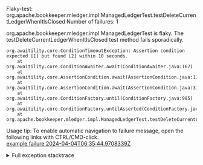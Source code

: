         
Flaky-test: org.apache.bookkeeper.mledger.impl.ManagedLedgerTest.testDeleteCurrentLedgerWhenItIsClosed
Number of failures: 1

org.apache.bookkeeper.mledger.impl.ManagedLedgerTest is flaky. The testDeleteCurrentLedgerWhenItIsClosed test method fails sporadically.

```
org.awaitility.core.ConditionTimeoutException: Assertion condition expected [1] but found [2] within 10 seconds.
	at org.awaitility.core.ConditionAwaiter.await(ConditionAwaiter.java:167)
	at org.awaitility.core.AssertionCondition.await(AssertionCondition.java:119)
	at org.awaitility.core.AssertionCondition.await(AssertionCondition.java:31)
	at org.awaitility.core.ConditionFactory.until(ConditionFactory.java:985)
	at org.awaitility.core.ConditionFactory.untilAsserted(ConditionFactory.java:769)
	at org.apache.bookkeeper.mledger.impl.ManagedLedgerTest.testDeleteCurrentLedgerWhenItIsClosed(ManagedLedgerTest.java:4317)
```

Usage tip: To enable automatic navigation to failure message, open the following links with CTRL/CMD-click.  
[example failure 2024-04-04T06:35:44.9708339Z](https://github.com/apache/pulsar/actions/runs/8549984564/job/23426500397#step:11:92)  


<details>
<summary>Full exception stacktrace</summary>
<code><pre>
org.awaitility.core.ConditionTimeoutException: Assertion condition expected [1] but found [2] within 10 seconds.
	at org.awaitility.core.ConditionAwaiter.await(ConditionAwaiter.java:167)
	at org.awaitility.core.AssertionCondition.await(AssertionCondition.java:119)
	at org.awaitility.core.AssertionCondition.await(AssertionCondition.java:31)
	at org.awaitility.core.ConditionFactory.until(ConditionFactory.java:985)
	at org.awaitility.core.ConditionFactory.untilAsserted(ConditionFactory.java:769)
	at org.apache.bookkeeper.mledger.impl.ManagedLedgerTest.testDeleteCurrentLedgerWhenItIsClosed(ManagedLedgerTest.java:4317)
	at java.base/jdk.internal.reflect.DirectMethodHandleAccessor.invoke(DirectMethodHandleAccessor.java:103)
	at java.base/java.lang.reflect.Method.invoke(Method.java:580)
	at org.testng.internal.invokers.MethodInvocationHelper.invokeMethod(MethodInvocationHelper.java:139)
	at org.testng.internal.invokers.InvokeMethodRunnable.runOne(InvokeMethodRunnable.java:47)
	at org.testng.internal.invokers.InvokeMethodRunnable.call(InvokeMethodRunnable.java:76)
	at org.testng.internal.invokers.InvokeMethodRunnable.call(InvokeMethodRunnable.java:11)
	at java.base/java.util.concurrent.FutureTask.run(FutureTask.java:317)
	at java.base/java.util.concurrent.ThreadPoolExecutor.runWorker(ThreadPoolExecutor.java:1144)
	at java.base/java.util.concurrent.ThreadPoolExecutor$Worker.run(ThreadPoolExecutor.java:642)
	at java.base/java.lang.Thread.run(Thread.java:1583)
Caused by: java.lang.AssertionError: expected [1] but found [2]
	at org.testng.Assert.fail(Assert.java:110)
	at org.testng.Assert.failNotEquals(Assert.java:1577)
	at org.testng.Assert.assertEqualsImpl(Assert.java:149)
	at org.testng.Assert.assertEquals(Assert.java:131)
	at org.testng.Assert.assertEquals(Assert.java:1418)
	at org.testng.Assert.assertEquals(Assert.java:1382)
	at org.testng.Assert.assertEquals(Assert.java:1428)
	at org.apache.bookkeeper.mledger.impl.ManagedLedgerTest.lambda$testDeleteCurrentLedgerWhenItIsClosed$51(ManagedLedgerTest.java:4319)
	at org.awaitility.core.AssertionCondition.lambda$new$0(AssertionCondition.java:53)
	at org.awaitility.core.ConditionAwaiter$ConditionPoller.call(ConditionAwaiter.java:248)
	at org.awaitility.core.ConditionAwaiter$ConditionPoller.call(ConditionAwaiter.java:235)
	... 4 more

</pre></code>
</details>

